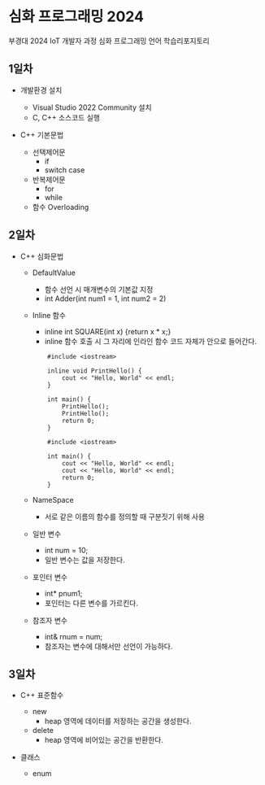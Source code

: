 # 심화 프로그래밍 2024
부경대 2024 IoT 개발자 과정 심화 프로그래밍 언어 학습리포지토리

## 1일차
- 개발환경 설치
	- Visual Studio 2022 Community 설치
	- C, C++ 소스코드 실행

- C++ 기본문법	
	- 선택제어문
		- if
		- switch case
	- 반복제어문
		- for
		- while
	- 함수 Overloading

## 2일차
- C++ 심화문법
	- DefaultValue
		- 함수 선언 시 매개변수의 기본값 지정
		- int Adder(int num1 = 1, int num2 = 2)
		
	- Inline 함수
		- inline int SQUARE(int x) {return x * x;}
		- inline 함수 호출 시 그 자리에 인라인 함수 코드 자체가 안으로 들어간다.
		```c+
			#include <iostream>

			inline void PrintHello() {
				cout << "Hello, World" << endl;
			}

			int main() {
				PrintHello();
				PrintHello();
				return 0;
			}
			
			#include <iostream>

			int main() {
				cout << "Hello, World" << endl;
				cout << "Hello, World" << endl;
				return 0;
			}
		```
	- NameSpace
		- 서로 같은 이름의 함수를 정의할 때 구분짓기 위해 사용
	
	- 일반 변수
		- int num = 10;
		- 일반 변수는 값을 저장한다.
	- 포인터 변수
		- int* pnum1;
		- 포인터는 다른 변수를 가르킨다.
	- 참조자 변수
		- int& rnum = num;
		- 참조자는 변수에 대해서만 선언이 가능하다.
		
## 3일차
- C++ 표준함수
	- new
		- heap 영역에 데이터를 저장하는 공간을 생성한다.
	- delete
		- heap 영역에 비어있는 공간을 반환한다.
	
- 클래스
	- enum